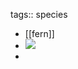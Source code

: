 tags:: species

- [[fern]]
- ![](https://peach-geographical-bat-397.mypinata.cloud/ipfs/QmUgojRPEeoHuhTcE4ASjFGDJh2stBADGvhmQgpaeVMqKD)
-